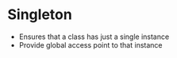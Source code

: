 # Singleton 

- Ensures that a class has just a single instance 
- Provide global access point to that instance 